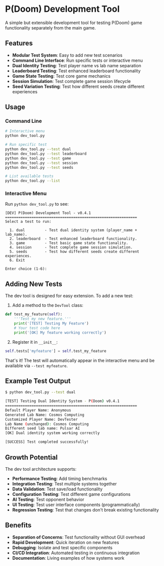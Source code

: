 # P(Doom) Development Tool

A simple but extensible development tool for testing P(Doom) game functionality separately from the main game.

## Features

- **Modular Test System**: Easy to add new test scenarios
- **Command Line Interface**: Run specific tests or interactive menu
- **Dual Identity Testing**: Test player name vs lab name separation
- **Leaderboard Testing**: Test enhanced leaderboard functionality
- **Game State Testing**: Test core game mechanics
- **Session Simulation**: Test complete game session lifecycle
- **Seed Variation Testing**: Test how different seeds create different experiences

## Usage

### Command Line

```bash
# Interactive menu
python dev_tool.py

# Run specific test
python dev_tool.py --test dual
python dev_tool.py --test leaderboard
python dev_tool.py --test game
python dev_tool.py --test session
python dev_tool.py --test seeds

# List available tests
python dev_tool.py --list
```

### Interactive Menu

Run `python dev_tool.py` to see:

```
[DEV] P(Doom) Development Tool - v0.4.1
============================================================
Select a test to run:

  1. dual         - Test dual identity system (player_name + lab_name).
  2. leaderboard  - Test enhanced leaderboard functionality.
  3. game         - Test basic game state functionality.
  4. session      - Test complete game session simulation.
  5. seeds        - Test how different seeds create different experiences.
  6. Exit

Enter choice (1-6): 
```

## Adding New Tests

The dev tool is designed for easy extension. To add a new test:

1. Add a method to the `DevTool` class:
```python
def test_my_feature(self):
    '''Test my new feature.'''
    print('[TEST] Testing My Feature')
    # Your test code here
    print('[OK] My feature working correctly')
```

2. Register it in `__init__`:
```python
self.tests['myfeature'] = self.test_my_feature
```

That's it! The test will automatically appear in the interactive menu and be available via `--test myfeature`.

## Example Test Output

```bash
$ python dev_tool.py --test dual

[TEST] Testing Dual Identity System - P(Doom) v0.4.1
============================================================
Default Player Name: Anonymous
Generated Lab Name: Cosmos Computing
Customized Player Name: DevTester
Lab Name (unchanged): Cosmos Computing
Different seed lab name: Pulsar AI
[OK] Dual identity system working correctly

[SUCCESS] Test completed successfully!
```

## Growth Potential

The dev tool architecture supports:

- **Performance Testing**: Add timing benchmarks
- **Integration Testing**: Test multiple systems together
- **Data Validation**: Test save/load functionality  
- **Configuration Testing**: Test different game configurations
- **AI Testing**: Test opponent behavior
- **UI Testing**: Test user interface components (programmatically)
- **Regression Testing**: Test that changes don't break existing functionality

## Benefits

- **Separation of Concerns**: Test functionality without GUI overhead
- **Rapid Development**: Quick iteration on new features
- **Debugging**: Isolate and test specific components
- **CI/CD Integration**: Automated testing in continuous integration
- **Documentation**: Living examples of how systems work
